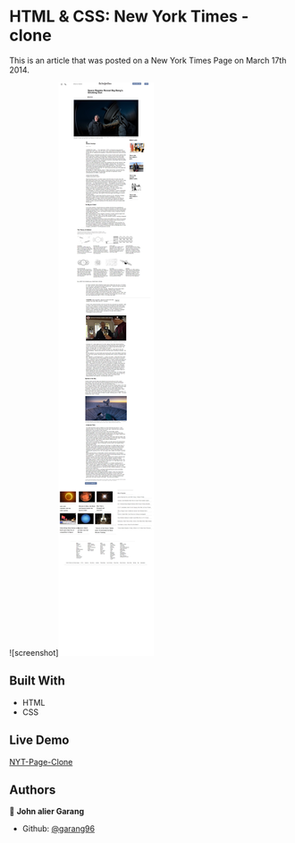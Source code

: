 # HTML & CSS: New York Times - clone

This is an article that was posted on a New York Times Page on March 17th 2014.

![screenshot]<img src=".github/workflows/images//screencapture-127-0-0-1-5503-index-html-2021-01-16-07_51_50.png">

## Built With

- HTML
- CSS

## Live Demo

[NYT-Page-Clone](https://rawcdn.githack.com/garang96/NYT-Page-clone/ce5530acaab0d0863e2ce35f1cf8e4e488117e67/index.html)

## Authors

👤 **John alier Garang**

- Github: [@garang96](https://github.com/garang96)
